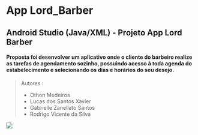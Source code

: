 # App Lord_Barber
## Android Studio (Java/XML) - Projeto App Lord Barber

#### Proposta foi desenvolver um aplicativo onde o cliente do barbeiro realize as tarefas de agendamento sozinho, possuindo acesso à toda agenda do estabelecimento e selecionando os dias e horários do seu desejo. 

> Autores : 
> - Othon Medeiros
> - Lucas dos Santos Xavier
> - Gabrielle Zanellato Santos
> - Rodrigo Vicente da Silva

![](https://xd.adobe.com/view/69ddb039-7408-4805-6dbc-9b131b5e6753-1fec/)
